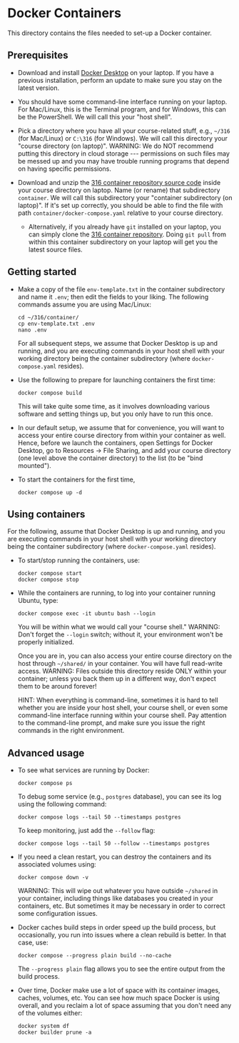 # Docker Containers

This directory contains the files needed to set-up a Docker container.

## Prerequisites

* Download and install [Docker
  Desktop](https://docs.docker.com/get-docker/) on your laptop.  If
  you have a previous installation, perform an update to make sure you
  stay on the latest version.

* You should have some command-line interface running on your laptop.
  For Mac/Linux, this is the Terminal program, and for Windows, this
  can be the PowerShell.  We will call this your "host shell".

* Pick a directory where you have all your course-related stuff, e.g.,
  `~/316` (for Mac/Linux) or `C:\316` (for Windows).  We will call
  this directory your "course directory (on laptop)".  WARNING: We do
  NOT recommend putting this directory in cloud storage ---
  permissions on such files may be messed up and you may have trouble
  running programs that depend on having specific permissions.

* Download and unzip the [316 container repository source
  code](https://gitlab.oit.duke.edu/compsci316/316-container/-/archive/main/316-container-main.zip)
  inside your course directory on laptop.  Name (or rename) that
  subdirectory `container`.  We will call this subdirectory your
  "container subdirectory (on laptop)".  If it's set up correctly, you
  should be able to find the file with path
  `container/docker-compose.yaml` relative to your course directory.

  - Alternatively, if you already have `git` installed on your laptop,
    you can simply clone the [316 container
    repository](https://gitlab.oit.duke.edu/compsci316/316-container).
    Doing `git pull` from within this container subdirectory on your
    laptop will get you the latest source files.

## Getting started

* Make a copy of the file `env-template.txt` in the container subdirectory and
  name it `.env`; then edit the fields to your liking.  The following commands
  assume you are using Mac/Linux:
  ```
  cd ~/316/container/
  cp env-template.txt .env
  nano .env
  ```
  For all subsequent steps, we assume that Docker Desktop is up and
  running, and you are executing commands in your host shell with your
  working directory being the container subdirectory (where
  `docker-compose.yaml` resides).

* Use the following to prepare for launching containers the first time:
  ```
  docker compose build
  ```
  This will take quite some time, as it involves downloading various
  software and setting things up, but you only have to run this once.

* In our default setup, we assume that for convenience, you will want
  to access your entire course directory from within your container as
  well.  Hence, before we launch the containers, open Settings for
  Docker Desktop, go to Resources -> File Sharing, and add your course
  directory (one level above the container directory) to the list (to
  be "bind mounted").

* To start the containers for the first time, 
  ```
  docker compose up -d
  ```

## Using containers

For the following, assume that Docker Desktop is up and running, and
you are executing commands in your host shell with your working
directory being the container subdirectory (where
`docker-compose.yaml` resides).

* To start/stop running the containers, use:
  ```
  docker compose start
  docker compose stop
  ```

* While the containers are running, to log into your container running Ubuntu, type:
  ```
  docker compose exec -it ubuntu bash --login
  ```
  You will be within what we would call your "course shell."  WARNING:
  Don't forget the `--login` switch; without it, your environment
  won't be properly initialized.

  Once you are in, you can also access your entire course directory on
  the host through `~/shared/` in your container.  You will have full
  read-write access.  WARNING: Files outside this directory reside
  ONLY within your container; unless you back them up in a different
  way, don't expect them to be around forever!

  HINT: When everything is command-line, sometimes it is hard to tell
  whether you are inside your host shell, your course shell, or
  even some command-line interface running within your course
  shell.  Pay attention to the command-line prompt, and make sure you
  issue the right commands in the right environment.

## Advanced usage

* To see what services are running by Docker:
  ```
  docker compose ps
  ```
  To debug some service (e.g., `postgres` database), you can see its
  log using the following command:
  ```
  docker compose logs --tail 50 --timestamps postgres
  ```
  To keep monitoring, just add the `--follow` flag:
  ```
  docker compose logs --tail 50 --follow --timestamps postgres
  ```

* If you need a clean restart, you can destroy the containers and its
  associated volumes using:
  ```
  docker compose down -v
  ```
  WARNING: This will wipe out whatever you have outside `~/shared` in
  your container, including things like databases you created in your
  containers, etc.  But sometimes it may be necessary in order to
  correct some configuration issues.

* Docker caches build steps in order speed up the build process, but
  occasionally, you run into issues where a clean rebuild is better.
  In that case, use:
  ```
  docker compose --progress plain build --no-cache
  ```
  The `--progress plain` flag allows you to see the entire output from
  the build process.

* Over time, Docker make use a lot of space with its container images,
  caches, volumes, etc.  You can see how much space Docker is using
  overall, and you reclaim a lot of space assuming that you don't need
  any of the volumes either:
  ```
  docker system df
  docker builder prune -a
  ```

